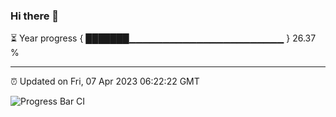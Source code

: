### Hi there 👋

⏳ Year progress { ███████▁▁▁▁▁▁▁▁▁▁▁▁▁▁▁▁▁▁▁▁▁▁▁ } 26.37 %

---

⏰ Updated on Fri, 07 Apr 2023 06:22:22 GMT

![Progress Bar CI](https://github.com/ZhaoGui/ZhaoGui/workflows/Progress%20Bar%20CI/badge.svg)
